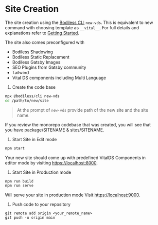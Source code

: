 # Site Creation

The site creation using the [Bodiless CLI](/Tools/CLI/BodilessCLI) `new-vds`.  This is equivalent to new command with choosing template as `__vital__`.  For full details and explanations refer to [Getting Started](../../../About/GettingStarted).

The site also comes preconfigured with

- Bodiless Shadowing
- Bodiless Static Replacement
- Bodiless Gatsby Images
- SEO Plugins from Gatsby community
- Tailwind
- Vital DS components including Multi Language

1. Create the code base

  ```bash
  npx @bodiless/cli new-vds   
  cd /path/to/new/site
  ```

  > At the prompt of `new-vds` provide path of the new site and the site name.

  If you review the monorepo codebase that was created,
  you will see that you have package/SITENAME & sites/SITENAME.

1. Start Site in Edit mode

  ```bash
  npm start
  ```

  Your new site should come up with predefined VitalDS Components in editor mode
  by visiting <https://localhost:8000>.

1. Start Site in Production mode

  ```bash
  npm run build
  npm run serve
  ```

  Will serve your site in production mode Visit <https://localhost:9000>.

1. Push code to your repository

  ```base
  git remote add origin <your_remote_name>
  git push -u origin main
  ```
